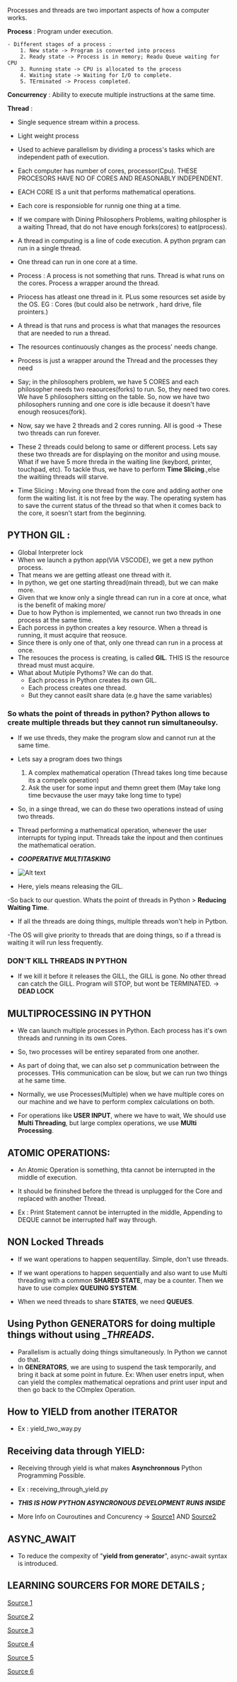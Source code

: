 Processes and threads are two important aspects of how a computer works.

__Process__ : Program under execution.

    - Different stages of a process :
        1. New state -> Program is converted into process
        2. Ready state -> Process is in memory; Readu Queue waiting for CPU
        3. Running state -> CPU is allocated to the process
        4. Waiting state -> Waiting for I/O to complete.
        5. TErminated -> Process completed.

__Concurrency__ : Ability to execute multiple instructions at the same time.

__Thread__ : 
- Single sequence stream within a process.
- Light weight process
- Used to achieve parallelism by dividing a process's tasks which are independent path of execution.


- Each computer has number of cores, processor(Cpu). THESE PROCESORS HAVE NO OF CORES AND REASONABLY INDEPENDENT.

- EACH CORE IS  a unit that performs mathematical operations.

- Each core is responsioble for runnig one thing at a time.

- If we compare with Dining Philosophers Problems, waiting philospher is a waiting Thread, that do not have enough forks(cores) to eat(process).

- A thread in computing is a line of code execution. A python prgram can run in a single thread.

- One thread can run in one core at a time.

- Process : A process is not something that runs. Thread is what runs on the cores. Process a wrapper around the thread. 

- Priocess has atleast one thread in it. PLus some resources set aside by the OS.
EG : Cores (but could also be netrwork , hard drive, file prointers.)


- A thread is that runs and process is what that manages the resources that are needed to run a thread.

- The resources continuously changes as the process' needs change.

- Process is just a wrapper around the Thread and the processes they need

- Say; in the philosophers problem, we have 5 CORES and each philosopher needs two reaources(forks) to run. So, they need two cores. We have 5 philosophers sitting on the table.  So, now we have two philosophers running and one core is idle because it doesn't have enough reosuces(fork).

- Now, say we have 2 threads and 2 cores running. All is good -> These two threads can run forever.

- These 2 threads could belong to same or different process. Lets say these two threads are for displaying on the monitor and using mouse. What if we have 5 more threda in the waiting line (keybord, printer, touchpad, etc). To tackle thus, we have to perform __Time Slicing__.,else the waitiing threads will starve.

- Time Slicing : Moving one thread from the core and adding aother one form the waiting list. it is not free by the way. The operating system has to save the current status of the thread so that when it comes back to the core, it soesn't start from the beginning.

## PYTHON GIL :

-   Global Interpreter lock
-   When we launch a python app(VIA VSCODE), we get a new python process.
-  That means we are getting atleast one thread with it.
-   In python, we get one starting thread(main thread), but we can make more.
-   Given that we know only a single thread can run in a core at once, what is the benefit of making more/
-   Due to how Python is implemented, we cannot run two threads in one process at the same time.
-   Each porcess in python creates a key resource. When a thread is running, it must acquire that reosuce.
-   Since there is only one of that, only one thread can run in a process at once.
-   The resouces the process is creating, is called __GIL__. THIS IS the resource thread must must acquire. 
-   What about Mutiple Pythoms? We can do that.
    - Each process in Python creates its own GIL.
    - Each process creates one thread.
    - But they cannot easilt share data (e.g have the same variables)

### So whats the point of __threads__  in python? Python allows to create multiple threads but they cannot run simultaneoulsy.

- If we use threds, they make the program slow and cannot run at the same time.
- Lets say a program does two things
    1. A complex mathematical operation (Thread takes long time because its a compelx operation)
    2. Ask the user for some input and themn greet them (May take long time becvause the user mayy take long time to type)

- So, in a singe thread, we can do these two operations instead of using two threads.
- Thread performing a mathematical operation, whenever the user interrupts for typing input. Threads take the inpout and then continues the mathematical oeration.
-  ***COOPERATIVE MULTITASKING***

- ![Alt text](https://www.digikey.bg/maker-media/ad878381-74bb-43ef-9b9b-2eb149d179df)

- Here, yiels means releasing the GIL.

-So back to our question. Whats the point of threads in Python > __Reducing Waiting Time__.

- If all the threads are doing things, multiple threads won't help in Pytbon.

-The OS will give priority to threads that are doing things, so if a thread is waiting it will run less frequently.


### DON'T KILL THREADS IN PYTHON

- If we kill it before it releases the GILL, the GILL is gone. No other thread can catch the GILL. Program will STOP, but wont be TERMINATED. -> __DEAD LOCK__ 


## MULTIPROCESSING IN PYTHON

- We can launch multiple processes in Python. Each process has it's own threads and running in its own Cores.
- So, two processes will be entirey separated from one another.
- As part of doing that, we can also set p communication betrween the processes. THis communication can be slow, but we can run two things at he same time.

- Normally, we use Processes(Multiple) when we have multiple cores on our machine and we have to perform complex calculations on both.

- For operations like __USER INPUT__, where we have to wait, We should use __Multi Threading__, but large complex operations, we use __MUlti Processing__.



## ATOMIC OPERATIONS:

- An Atomic Operation is something, thta cannot be interrupted in the middle of execution.
- It should be fininshed before the thread is unplugged for the Core and replaced with another Thread.

- Ex : Print Statement cannot be interrupted in the middle, Appending to DEQUE cannot be interrupted half way through.


## NON Locked Threads

- If we want operations to happen sequentillay. Simple, don't use threads.
- If we want operations to happen sequentially and also want to use Multi threading with a common __SHARED STATE__, may be a counter. Then we have to use complex __QUEUING SYSTEM__. 

- When we need threads to share __STATES__, we need __QUEUES__.


## Using Python __GENERATORS__ for doing multiple things without using __THREADS_.
- Parallelism is actually doing things simultaneously. In Python we cannot do that.
- In __GENERATORS__, we are using to suspend the task temporarily, and bring it back at some point in future. Ex: When user enetrs input, when can yield the complex mathematical oeprations and print user input and then go back to the COmplex Operation.


## How to __YIELD__ from another __ITERATOR__
- Ex : yield_two_way.py

## Receiving data through YIELD:
- Receiving through yield is what makes __Asynchronnous__ Python Programming Possible.
- Ex : receiving_through_yield.py
- ***THIS IS HOW PYTHON ASYNCRONOUS DEVELOPMENT RUNS INSIDE***

- More Info on Couroutines and Concurency -> [Source1](https://www.youtube.com/watch?v=MCs5OvhV9S4) AND  [Source2](https://www.youtube.com/watch?v=Z_OAlIhXziw)


## ASYNC_AWAIT

- To reduce the compexity of "__yield from generator__", async-await syntax is introduced.

## LEARNING SOURCERS FOR MORE DETAILS ;
[Source 1](https://www.youtube.com/watch?v=MCs5OvhV9S4)

[Source 2](https://www.youtube.com/watch?v=Z_OAlIhXziw)

[Source 3](https://www.youtube.com/watch?v=ZzfHjytDceU)

[Source 4](https://www.youtube.com/watch?v=9zinZmE3Ogk)

[Source 5](https://www.youtube.com/watch?v=Obt-vMVdM8s)

[Source 6](https://www.javatpoint.com/python-asynchronous-programming-asyncio-and-await)





